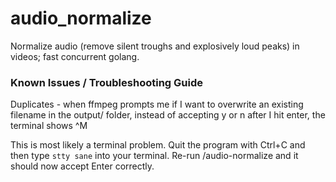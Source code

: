# audio_normalize
Normalize audio (remove silent troughs and explosively loud peaks) in videos; fast concurrent golang.


### Known Issues / Troubleshooting Guide

Duplicates - when ffmpeg prompts me if I want to overwrite an existing filename in the output/ folder, instead of accepting y or n after I hit enter, the terminal shows ^M

This is most likely a terminal problem. Quit the program with Ctrl+C and then type `stty sane` into your terminal. Re-run /audio-normalize and it should now accept Enter correctly. 
